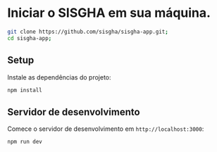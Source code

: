 # Iniciar o SISGHA em sua máquina.

```bash
git clone https://github.com/sisgha/sisgha-app.git;
cd sisgha-app;
```

## Setup

Instale as dependências do projeto:

```bash
npm install
```

## Servidor de desenvolvimento

Comece o servidor de desenvolvimento em `http://localhost:3000`:

```bash
npm run dev
```

